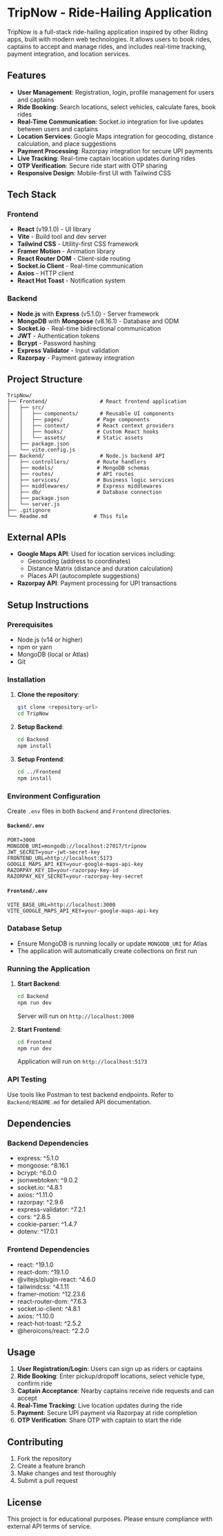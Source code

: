 # TripNow - Ride-Hailing Application

TripNow is a full-stack ride-hailing application inspired by other Riding apps, built with modern web technologies. It allows users to book rides, captains to accept and manage rides, and includes real-time tracking, payment integration, and location services.

## Features

- **User Management**: Registration, login, profile management for users and captains
- **Ride Booking**: Search locations, select vehicles, calculate fares, book rides
- **Real-Time Communication**: Socket.io integration for live updates between users and captains
- **Location Services**: Google Maps integration for geocoding, distance calculation, and place suggestions
- **Payment Processing**: Razorpay integration for secure UPI payments
- **Live Tracking**: Real-time captain location updates during rides
- **OTP Verification**: Secure ride start with OTP sharing
- **Responsive Design**: Mobile-first UI with Tailwind CSS

## Tech Stack

### Frontend
- **React** (v19.1.0) - UI library
- **Vite** - Build tool and dev server
- **Tailwind CSS** - Utility-first CSS framework
- **Framer Motion** - Animation library
- **React Router DOM** - Client-side routing
- **Socket.io Client** - Real-time communication
- **Axios** - HTTP client
- **React Hot Toast** - Notification system

### Backend
- **Node.js** with **Express** (v5.1.0) - Server framework
- **MongoDB** with **Mongoose** (v8.16.1) - Database and ODM
- **Socket.io** - Real-time bidirectional communication
- **JWT** - Authentication tokens
- **Bcrypt** - Password hashing
- **Express Validator** - Input validation
- **Razorpay** - Payment gateway integration

## Project Structure

```
TripNow/
├── Frontend/                 # React frontend application
│   ├── src/
│   │   ├── components/       # Reusable UI components
│   │   ├── pages/           # Page components
│   │   ├── context/         # React context providers
│   │   ├── hooks/           # Custom React hooks
│   │   └── assets/          # Static assets
│   ├── package.json
│   └── vite.config.js
├── Backend/                  # Node.js backend API
│   ├── controllers/         # Route handlers
│   ├── models/              # MongoDB schemas
│   ├── routes/              # API routes
│   ├── services/            # Business logic services
│   ├── middlewares/         # Express middlewares
│   ├── db/                  # Database connection
│   ├── package.json
│   └── server.js
├── .gitignore
└── Readme.md               # This file
```

## External APIs

- **Google Maps API**: Used for location services including:
  - Geocoding (address to coordinates)
  - Distance Matrix (distance and duration calculation)
  - Places API (autocomplete suggestions)
- **Razorpay API**: Payment processing for UPI transactions

## Setup Instructions

### Prerequisites
- Node.js (v14 or higher)
- npm or yarn
- MongoDB (local or Atlas)
- Git

### Installation

1. **Clone the repository**:
   ```bash
   git clone <repository-url>
   cd TripNow
   ```

2. **Setup Backend**:
   ```bash
   cd Backend
   npm install
   ```

3. **Setup Frontend**:
   ```bash
   cd ../Frontend
   npm install
   ```

### Environment Configuration

Create `.env` files in both `Backend` and `Frontend` directories.

#### `Backend/.env`
```env
PORT=3000
MONGODB_URI=mongodb://localhost:27017/tripnow
JWT_SECRET=your-jwt-secret-key
FRONTEND_URL=http://localhost:5173
GOOGLE_MAPS_API_KEY=your-google-maps-api-key
RAZORPAY_KEY_ID=your-razorpay-key-id
RAZORPAY_KEY_SECRET=your-razorpay-key-secret
```

#### `Frontend/.env`
```env
VITE_BASE_URL=http://localhost:3000
VITE_GOOGLE_MAPS_API_KEY=your-google-maps-api-key
```

### Database Setup
- Ensure MongoDB is running locally or update `MONGODB_URI` for Atlas
- The application will automatically create collections on first run

### Running the Application

1. **Start Backend**:
   ```bash
   cd Backend
   npm run dev
   ```
   Server will run on `http://localhost:3000`

2. **Start Frontend**:
   ```bash
   cd Frontend
   npm run dev
   ```
   Application will run on `http://localhost:5173`

### API Testing
Use tools like Postman to test backend endpoints. Refer to `Backend/README.md` for detailed API documentation.

## Dependencies

### Backend Dependencies
- express: ^5.1.0
- mongoose: ^8.16.1
- bcrypt: ^6.0.0
- jsonwebtoken: ^9.0.2
- socket.io: ^4.8.1
- axios: ^1.11.0
- razorpay: ^2.9.6
- express-validator: ^7.2.1
- cors: ^2.8.5
- cookie-parser: ^1.4.7
- dotenv: ^17.0.1

### Frontend Dependencies
- react: ^19.1.0
- react-dom: ^19.1.0
- @vitejs/plugin-react: ^4.6.0
- tailwindcss: ^4.1.11
- framer-motion: ^12.23.6
- react-router-dom: ^7.6.3
- socket.io-client: ^4.8.1
- axios: ^1.10.0
- react-hot-toast: ^2.5.2
- @heroicons/react: ^2.2.0

## Usage

1. **User Registration/Login**: Users can sign up as riders or captains
2. **Ride Booking**: Enter pickup/dropoff locations, select vehicle type, confirm ride
3. **Captain Acceptance**: Nearby captains receive ride requests and can accept
4. **Real-Time Tracking**: Live location updates during the ride
5. **Payment**: Secure UPI payment via Razorpay at ride completion
6. **OTP Verification**: Share OTP with captain to start the ride

## Contributing

1. Fork the repository
2. Create a feature branch
3. Make changes and test thoroughly
4. Submit a pull request

## License

This project is for educational purposes. Please ensure compliance with external API terms of service.
